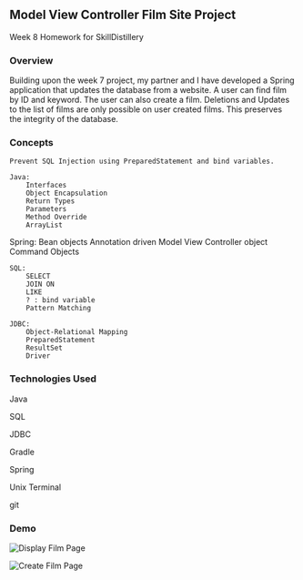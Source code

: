 ## Model View Controller Film Site Project

Week 8 Homework for SkillDistillery

### Overview

Building upon the week 7 project, my partner and I have developed a Spring application
that updates the database from a website. A user can find film by ID and keyword. The user can also create a film.
Deletions and Updates to the list of films are only possible on user created films. This preserves the integrity of the database.


### Concepts

	Prevent SQL Injection using PreparedStatement and bind variables.

	Java:
		Interfaces
		Object Encapsulation
		Return Types
		Parameters
		Method Override
		ArrayList

  Spring:
    Bean objects
    Annotation driven Model View Controller object
    Command Objects

	SQL:
		SELECT
		JOIN ON
		LIKE
		? : bind variable
		Pattern Matching

	JDBC:
		Object-Relational Mapping
		PreparedStatement
		ResultSet
		Driver


### Technologies Used

Java

SQL

JDBC

Gradle

Spring

Unix Terminal

git


### Demo

![Display Film Page](<https://user-images.githubusercontent.com/55298338/72224272-dae1ee80-3535-11ea-88ba-e04f6842262f.png>)

![Create Film Page](<https://user-images.githubusercontent.com/55298338/72224298-27c5c500-3536-11ea-82dc-1c1db9f05ea9.png>)
